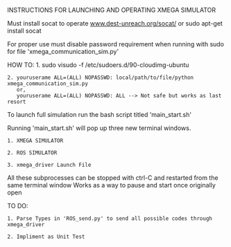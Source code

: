 INSTRUCTIONS FOR LAUNCHING AND OPERATING XMEGA SIMULATOR
 
Must install socat to operate
www.dest-unreach.org/socat/
or 
sudo apt-get install socat

For proper use must disable password requirement when running with sudo 
for file 'xmega_communication_sim.py'

HOW TO:
	1. sudo visudo -f /etc/sudoers.d/90-cloudimg-ubuntu
	
	2. youruserame ALL=(ALL) NOPASSWD: local/path/to/file/python xmega_communication_sim.py
	   or,
	   youruserame ALL=(ALL) NOPASSWD: ALL --> Not safe but works as last resort

To launch full simulation run the bash script titled 'main_start.sh'

Running 'main_start.sh' will pop up three new terminal windows. 

	1. XMEGA SIMULATOR 

	2. ROS SIMULATOR

	3. xmega_driver Launch File
	
All these subprocesses can be stopped with ctrl-C and restarted from the same terminal window
Works as a way to pause and start once originally open

TO DO:

	1. Parse Types in 'ROS_send.py' to send all possible codes through xmega_driver

	2. Impliment as Unit Test
